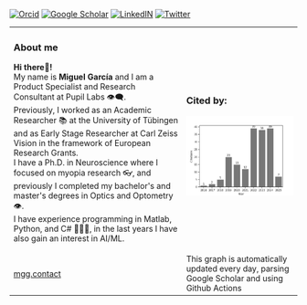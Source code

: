 <a href="https://orcid.org/0000-0001-7379-0080">![Orcid](https://img.shields.io/static/v1?label=&message=ORCID%20Profile&color=grey&logo=ORCID&labelColor=A6CE39&logoColor=white)</a>
<a href="https://scholar.google.es/citations?hl=en&pli=1&user=P1qW5Z0AAAAJ">![Google Scholar](https://img.shields.io/static/v1?label=&message=Google%20Scholar%20Profile&color=grey&logo=GoogleScholar&labelColor=4285F4&logoColor=white)</a>
<a href="https://www.linkedin.com/in/mikegarciagarcia/">![LinkedIN](https://img.shields.io/static/v1?label=&message=mikegarciagarcia&color=grey&logo=LinkedIN&labelColor=0A66C2&logoColor=white)</a>
<a href="https://twitter.com/mikelgg93">![Twitter](https://img.shields.io/static/v1?label=&message=@mikelgg93&color=grey&logo=x&labelColor=1DA1F2&logoColor=white)</a>

<table>
  <tr>
    <td width="60%">
      <h3>About me </h3>
      <p>
        <b>Hi there👋!</b><br> My name is <b>Miguel García</b> and I am a Product Specialist and Research Consultant at Pupil Labs 👁️‍🗨️.<br>
  Previously, I worked as an Academic Researcher 📚 at the University of Tübingen and as Early Stage Researcher at Carl Zeiss Vision in the framework of European Research Grants.<br>
  I have a Ph.D. in Neuroscience where I focused on myopia research 👓, and previously I completed my bachelor's and master's degrees in Optics and Optometry 👁️.<br>
  I have experience programming in Matlab, Python, and C# 🧑🏽‍💻, in the last years I have also gain an interest in AI/ML.
</p>
    </td>
    <td width="40%">
      <h3>Cited by:</h3>
      <a href="https://scholar.google.com/citations?user=P1qW5Z0AAAAJ&hl=en"> <img src="components/data/barplot.png" alt="https://scholar.google.com/citations?user=P1qW5Z0AAAAJ&hl=en" width="500"/></a>    
    </td>
  </tr>
  <tr>
    <td width="60%">
      <a href="https://mgg.contact/">mgg.contact</a>
      <br>
    </td>
    <td width="40%">
      This graph is automatically updated every day, parsing Google Scholar and using Github Actions
    </td>
  </tr>
</table>
